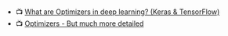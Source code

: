 
- 📺 [What are Optimizers in deep learning? (Keras & TensorFlow)](https://www.youtube.com/watch?v=JhQqquVeCE0&t=148s)
- 📺 [Optimizers - But much more detailed](https://www.youtube.com/watch?v=mdKjMPmcWjY)
